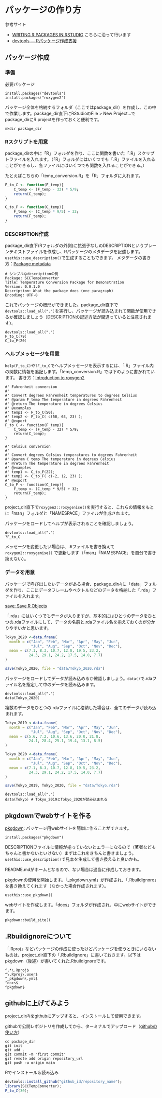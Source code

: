 ---
---

# パッケージの作り方

参考サイト
- [WRITING R PACKAGES IN RSTUDIO](https://ourcodingclub.github.io/tutorials/writing-r-package/) こちらに沿って行います
- [devtools — Rパッケージ作成支援](https://heavywatal.github.io/rstats/devtools.html)

## パッケージ作成

### 準備

必要パッケージ
```
install.packages("devtools")
install.packages("roxygen2")
```

パッケージ全体を格納するフォルダ（ここではpackage_dir）を作成し、この中で作業します。package_dir直下にRStudioのFile > New Project...でpackage_dirにR projectを作っておくと便利です。
```
mkdir package_dir
```

### Rスクリプトを用意

package_dirの中に「R」フォルダを作り、ここに関数を書いた「.R」スクリプトファイルを入れます。（「R」フォルダにはいくつでも「.R」ファイルを入れることができるし、各ファイルにはいくつでも関数を入れることができる。）

たとえばこちらの「temp_conversion.R」を「R」フォルダに入れます。
```r
F_to_C <- function(F_temp){
    C_temp <- (F_temp - 32) * 5/9;
    return(C_temp);
}

C_to_F <- function(C_temp){
    F_temp <- (C_temp * 9/5) + 32;
    return(F_temp);
}
```
### DESCRIPTION作成

package_dir直下(Rフォルダの外側)に拡張子なしのDESCRIPTIONというプレーンテキストファイルを作成し、Rパッケージのメタデータを記述します。 `usethis::use_description()`で生成することもできます。
メタデータの書き方：[Package metadata](https://r-pkgs.org/description.html)

```
# シンプルなdescriptionの例
Package: SCCTempConverter
Title: Temperature Conversion Package for Demonstration
Version: 0.0.1.0
Description: What the package does (one paragraph)
Encoding: UTF-8
```
これでパッケージの概形ができました。package_dir直下で`devtools::load_all(".")`を実行し、パッケージが読み込まれて関数が使用できるか確認しましょう（DESCRIPTIONの記述方法が間違っていると注意されます）。

```
devtools::load_all(".")
F_to_C(79)
C_to_F(20)
```

### ヘルプメッセージを用意

`help(F_to_C)`や`?F_to_C`でヘルプメッセージを表示するには、「.R」ファイル内の関数に情報を追記します。「temp_conversion.R」では下のように書かれています。
書き方：[Introduction to roxygen2](https://cran.r-project.org/web/packages/roxygen2/vignettes/roxygen2.html)

```
#' Fahrenheit conversion
#'
#' Convert degrees Fahrenheit temperatures to degrees Celsius
#' @param F_temp The temperature in degrees Fahrenheit
#' @return The temperature in degrees Celsius
#' @examples
#' temp1 <- F_to_C(50);
#' temp2 <- F_to_C( c(50, 63, 23) );
#' @export
F_to_C <- function(F_temp){
    C_temp <- (F_temp - 32) * 5/9;
    return(C_temp);
}

#' Celsius conversion
#'
#' Convert degrees Celsius temperatures to degrees Fahrenheit
#' @param C_temp The temperature in degrees Celsius
#' @return The temperature in degrees Fahrenheit
#' @examples
#' temp1 <- C_to_F(22);
#' temp2 <- C_to_F( c(-2, 12, 23) );
#' @export
C_to_F <- function(C_temp){
    F_temp <- (C_temp * 9/5) + 32;
    return(F_temp);
}
```
project_dir直下で`roxygen2::roxygenise()`を実行すると、これらの情報をもとに「man」フォルダと「NAMESPACE」ファイルが作成されます。

パッケージをロードしてヘルプが表示されることを確認しましょう。
```
devtools::load_all(".")
?F_to_C
```
メッセージを変更したい場合は、.Rファイルを書き換えて `roxygen2::roxygenise()` で更新します（「man」「NAMESPACE」を自分で書き換えない）。


### データを用意

パッケージで呼び出したいデータがある場合、package_dir内に「data」フォルダを作り、ここにデータフレームやベクトルなどのデータを格納した「.rda」ファイルを入れます。

[save: Save R Objects](https://www.rdocumentation.org/packages/base/versions/3.6.2/topics/save)

「.rda」にはいくつでもデータが入りますが、基本的にはひとつのデータをひとつの.rdaファイルにして、データの名前と.rdaファイル名を揃えておくのが分かりやすいかと思います。

```r
Tokyo_2020 <-data.frame(
  month = c("Jan", "Feb", "Mar", "Apr", "May", "Jun",
            "Jul", "Aug", "Sep", "Oct", "Nov", "Dec"),
  mean = c(7.1, 8.3, 10.7, 12.8, 19.5, 23.2,
           24.3, 29.1, 24.2, 17.5, 14.0, 7.7)
)

save(Tokyo_2020, file = "data/Tokyo_2020.rda")
```

パッケージをロードしてデータが読み込めるか確認しましょう。`data()`で.rdaファイル名を指定して中のデータを読み込みます。
```
devtools::load_all(".")
data(Tokyo_2020)
```

複数のデータをひとつの.rdaファイルに格納した場合は、全てのデータが読み込まれます。

```r
Tokyo_2019 <-data.frame(
  month = c("Jan", "Feb", "Mar", "Apr", "May", "Jun",
            "Jul", "Aug", "Sep", "Oct", "Nov", "Dec"),
  mean = c(5.6, 7.2, 10.6, 13.6, 20.0, 21.8,
           24.1, 28.4, 25.1, 19.4, 13.1, 8.5)
)

Tokyo_2020 <-data.frame(
  month = c("Jan", "Feb", "Mar", "Apr", "May", "Jun",
            "Jul", "Aug", "Sep", "Oct", "Nov", "Dec"),
  mean = c(7.1, 8.3, 10.7, 12.8, 19.5, 23.2,
           24.3, 29.1, 24.2, 17.5, 14.0, 7.7)
)

save(Tokyo_2019, Tokyo_2020, file = "data/Tokyo.rda")
```
```
devtools::load_all(".")
data(Tokyo) # Tokyo_2019とTokyo_2020が読み込まれる
```

## pkgdownでwebサイトを作る

[pkgdown](https://pkgdown.r-lib.org/index.html): パッケージ用webサイトを簡単に作ることができます。

```
install.packages("pkgdown")
```

DESCRIPTIONファイルに情報が揃っていないとエラーになるので（著者などもちゃんと書かないといけない）まずはこれをきちんと書きましょう。 `usethis::use_description()`で見本を生成して書き換えると良いかも。

README.mdがホームとなるので、ない場合は適当に作成しておきます。

pkgdownの使用を開始します。「_pkgdown.yml」が作成され、「.Rbuildignore」を書き換えてくれます（なかった場合作成されます）。
```
usethis::use_pkgdown()
```
webサイトを作成します。「docs」フォルダが作成され、中にwebサイトができます。
```
pkgdown::build_site()
```
## .Rbuildignoreについて

「.Rproj」などパッケージの作成に使ったけどパッケージを使うときにいらないものは、project_dir直下の「.Rbuildignore」に書いておきます。以下はpkgdown（後述）が書いてくれた.Rbuildignoreです。

```
^.*\.Rproj$
^\.Rproj\.user$
^_pkgdown\.yml$
^docs$
^pkgdown$
```
## githubに上げてみよう

project_dir内をgithubにアップすると、インストールして使用できます。

githubで公開レポジトリを作成してから、ターミナルでアップロード（[githubの使い方](../github.md)）
```
cd package_dir
git init
git add .
git commit -m "first commit"
git remote add origin repository_url
git push -u origin main
```
Rでインストール＆読み込み

```r
devtools::install_github("github_id/repository_name");
library(SCCTempConverter);
F_to_C(30);
```
